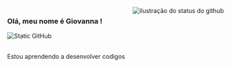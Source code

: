 <img align='right' src="https://github-readme-stats.vercel.app/api?username=Giovanna&show_icons=true&title_color=783c00&text_color=af552e&icon_color=783c00&bg_color=f8efd4&cache_seconds=2300" alt="ilustração do status do github">

### Olá, meu nome é Giovanna !

<img src="https://img.shields.io/static/v1?label=Overview&message=Giovanna&color=f8efd4&style=for-the-badge&logo=GitHub" alt="Static GitHub">

<p><br/> Estou aprendendo a desenvolver codigos</p>
